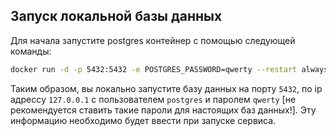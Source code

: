 ## Запуск локальной базы данных

Для начала запустите postgres контейнер с помощью следующей команды:
```bash
docker run -d -p 5432:5432 -e POSTGRES_PASSWORD=qwerty --restart always postgres
```
Таким образом, вы локально запустите базу данных на порту `5432`, по ip адресcу `127.0.0.1` с пользователем `postgres` и паролем `qwerty` [не рекомендуется ставить такие пароли для настоящих баз данных!]. Эту информацию необходимо будет ввести при запуске сервиса.

